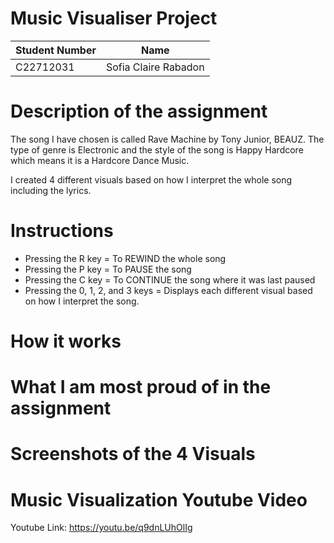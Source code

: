 # Music Visualiser Project

| Student Number | Name                 |
| -------------- | -------------------- |
| C22712031 | Sofia Claire Rabadon |

# Description of the assignment
The song I have chosen is called Rave Machine by Tony Junior, BEAUZ. The type of genre is Electronic and the style of the song is Happy Hardcore which means it is a Hardcore Dance Music. 

I created 4 different visuals based on how I interpret the whole song including the lyrics. 

# Instructions
- Pressing the R key = To REWIND the whole song
- Pressing the P key = To PAUSE the song 
- Pressing the C key = To CONTINUE the song where it was last paused
- Pressing the 0, 1, 2, and 3 keys = Displays each different visual based on how I interpret the song.

# How it works

# What I am most proud of in the assignment

# Screenshots of the 4 Visuals

# Music Visualization Youtube Video

Youtube Link: https://youtu.be/q9dnLUhOlIg


